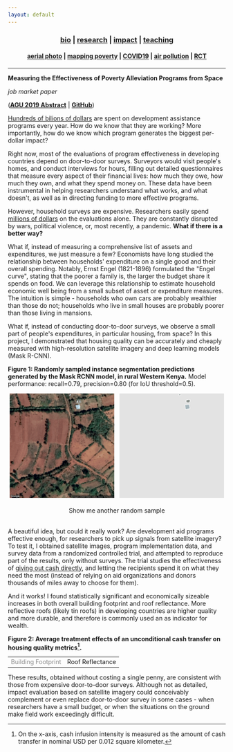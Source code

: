 ```yaml
---
layout: default
---
```


<div align="center">
	<h3>
	<a href="/index.html">bio</a> | <a href="/research.html"><b>research</b></a> | <a href="/impact.html">impact</a> | <a href="/teaching.html">teaching</a><br>
	</h3>
</div>
<div align="center">
	<h4>
	<a href="/research-aerial.html">aerial photo</a> | <a href="/research-jmp.html"><b>mapping poverty</b></a> | <a href="/research-covid19.html">COVID19</a> | <a href="/research-pollution.html">air pollution</a> | <a href="/research-rct.html">RCT</a>
	</h4>
</div>

----

__Measuring the Effectiveness of Poverty Alleviation Programs from Space__

_job market paper_

([__AGU 2019 Abstract__](https://agu.confex.com/agu/fm19/meetingapp.cgi/Paper/507850) \| [__GitHub__](https://github.com/luna983/beyond-nightlight))

[Hundreds of bilions of dollars](https://data.worldbank.org/indicator/DT.ODA.ALLD.CD) are spent on development assistance programs every year. How do we know that they are working? More importantly, how do we know which program generates the biggest per-dollar impact?

Right now, most of the evaluations of program effectiveness in developing countries depend on door-to-door surveys. Surveyors would visit people's homes, and conduct interviews for hours, filling out detailed questionnaires that measure every aspect of their financial lives: how much they owe, how much they own, and what they spend money on. These data have been instrumental in helping researchers understand what works, and what doesn't, as well as in directing funding to more effective programs.

However, household surveys are expensive. Researchers easily spend [millions of dollars](https://www.vox.com/future-perfect/2019/11/25/20973151/givedirectly-basic-income-kenya-study-stimulus) on the evaluations alone. They are constantly disrupted by wars, political violence, or, most recently, a pandemic. **What if there is a better way?**

What if, instead of measuring a comprehensive list of assets and expenditures, we just measure a few? Economists have long studied the relationship between households' expenditure on a single good and their overall spending. Notably, Ernst Engel (1821-1896) formulated the "Engel curve", stating that the poorer a family is, the larger the budget share it spends on food. We can leverage this relationship to estimate household economic well being from a small subset of asset or expenditure measures. The intuition is simple - households who own cars are probably wealthier than those do not; households who live in small houses are probably poorer than those living in mansions.

What if, instead of conducting door-to-door surveys, we observe a small part of people's expenditures, in particular housing, from space? In this project, I demonstrated that housing quality can be accurately and cheaply measured with high-resolution satellite imagery and deep learning models (Mask R-CNN).

__Figure 1: Randomly sampled instance segmentation predictions generated by the Mask RCNN model, in rural Western Kenya.__ Model performance: recall=0.79, precision=0.80 (for IoU threshold=0.5).

<div id='research-jmp-chips' align='center'>
<img src='/assets/data/research-jmp-chips/img0.png' id='research-jmp-chips-img' width='48%'> &nbsp; <img src='/assets/data/research-jmp-chips/pred0.png' id='research-jmp-chips-pred' width='48%'><br>
<br>
<a class='button' id='research-jmp-chips-nav'>Show me another random sample</a>
</div>
<br>

A beautiful idea, but could it really work? Are development aid programs effective enough, for researchers to pick up signals from satellite imagery? To test it, I obtained satellite images, program implementation data, and survey data from a randomized controlled trial, and attempted to reproduce part of the results, only without surveys. The trial studies the effectiveness of [giving out cash directly](https://www.givedirectly.org/), and letting the recipients spend it on what they need the most (instead of relying on aid organizations and donors thousands of miles away to choose for them).

And it works! I found statistically significant and economically sizeable increases in both overall building footprint and roof reflectance. More reflective roofs (likely tin roofs) in developing countries are higher quality and more durable, and therefore is commonly used an as indicator for wealth.

__Figure 2: Average treatment effects of an unconditional cash transfer on housing quality metrics[^1].__

<div id='research-jmp-ate-nav' align="center">
<table>
  <tr>
    <td id='bf' style='text-align: center; opacity: 0.5; cursor: pointer;'>Building Footprint</td>
    <td id='rf' style='text-align: center; cursor: pointer;'>Roof Reflectance</td>
  </tr>
</table>
</div>
<p id='research-jmp-ate-ylabel'></p>
<div id='research-jmp-ate'></div>


These results, obtained without costing a single penny, are consistent with those from expensive door-to-door surveys. Although not as detailed, impact evaluation based on satellite imagery could conceivably complement or even replace door-to-door survey in some cases - when researchers have a small budget, or when the situations on the ground make field work exceedingly difficult.

[^1]: On the x-axis, cash infusion intensity is measured as the amount of cash transfer in nominal USD per 0.012 square kilometer.

<script src="/assets/js/research-jmp-chips.js"></script>
<script src="/assets/js/research-jmp-ate.js"></script>
